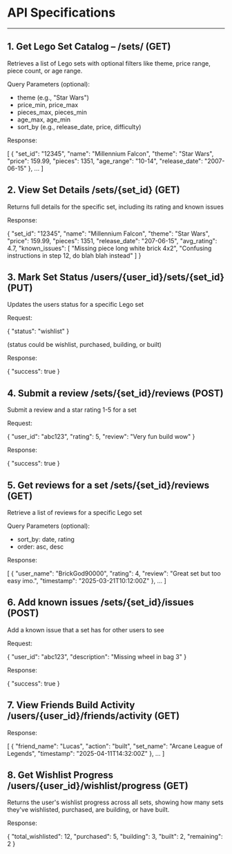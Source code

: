 # API Specifications
__________________________

## 1. Get Lego Set Catalog – /sets/ (GET)
Retrieves a list of Lego sets with optional filters like theme, price range, piece count, or age range.

Query Parameters (optional):
- theme (e.g., "Star Wars")
- price_min, price_max
- pieces_max, pieces_min
- age_max, age_min
- sort_by (e.g., release_date, price, difficulty)

Response:

[
  {
    "set_id": "12345",
    "name": "Millennium Falcon",
    "theme": "Star Wars",
    "price": 159.99,
    "pieces": 1351,
    "age_range": "10-14",
    "release_date": "2007-06-15"
  },
  ...
]

## 2. View Set Details /sets/{set_id} (GET)
Returns full details for the specific set, including its rating and known issues

Response:

{
  "set_id": "12345",
  "name": "Millennium Falcon",
  "theme": "Star Wars",
  "price": 159.99,
  "pieces": 1351,
  "release_date": "207-06-15",
  "avg_rating": 4.7,
  "known_issues": [
    "Missing piece long white brick 4x2",
    "Confusing instructions in step 12, do blah blah instead"
  ]
}

## 3. Mark Set Status /users/{user_id}/sets/{set_id} (PUT)
Updates the users status for a specific Lego set

Request:

{
  "status": "wishlist" 
}

(status could be wishlist, purchased, building, or built)

Response:

{ "success": true }

## 4. Submit a review /sets/{set_id}/reviews (POST)
Submit a review and a star rating 1-5 for a set

Request:

{
  "user_id": "abc123",
  "rating": 5,
  "review": "Very fun build wow"
}

Response:

{ "success": true }

## 5. Get reviews for a set /sets/{set_id}/reviews (GET)
Retrieve a list of reviews for a specific Lego set

Query Parameters (optional):
- sort_by: date, rating
- order: asc, desc

Response:

[
  {
    "user_name": "BrickGod90000",
    "rating": 4,
    "review": "Great set but too easy imo.",
    "timestamp": "2025-03-21T10:12:00Z"
  },
  ...
]

## 6. Add known issues /sets/{set_id}/issues (POST)
Add a known issue that a set has for other users to see

Request:

{
  "user_id": "abc123",
  "description": "Missing wheel in bag 3"
}

Response:

{ "success": true }

## 7. View Friends Build Activity /users/{user_id}/friends/activity (GET)

Response:

[
  {
    "friend_name": "Lucas",
    "action": "built",
    "set_name": "Arcane League of Legends",
    "timestamp": "2025-04-11T14:32:00Z"
  },
  ...
]

## 8. Get Wishlist Progress /users/{user_id}/wishlist/progress (GET)
Returns the user's wishlist progress across all sets, showing how many sets they've wishlisted, purchased, are building, or have built.

Response:

{
  "total_wishlisted": 12,
  "purchased": 5,
  "building": 3,
  "built": 2,
  "remaining": 2
}
